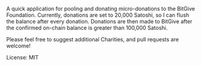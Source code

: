 A quick application for pooling and donating micro-donations to the BitGive Foundation. Currently, donations are set to 20,000 Satoshi, so I can flush the balance after every donation. Donations are then made to BitGive after the confirmed on-chain balance is greater than 100,000 Satoshi.

Please feel free to suggest additional Charities, and pull requests are welcome!

License: MIT